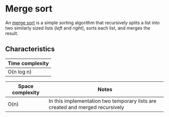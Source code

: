 # Merge sort
An [merge sort](https://en.wikipedia.org/wiki/Merge_sort) is a simple sorting algorithm that recursively splits a list into two similarly sized lists (_left_ and _right_), sorts each list, and merges the result.

## Characteristics
|Time complexity
|-
|O(n log n)

|Space complexity |Notes
|- |-
|O(n) |In this implementation two temporary lists are created and merged recursively